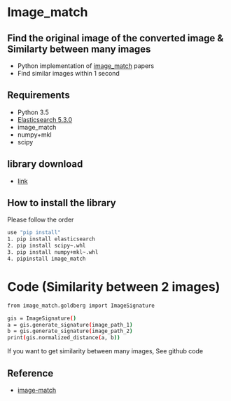 # Image_match
## Find the original image of the converted image & Similarty between many images
* Python implementation of [image_match](http://citeseerx.ist.psu.edu/viewdoc/download?doi=10.1.1.104.2585&rep=rep1&type=pdf) papers
* Find similar images within 1 second

## Requirements
* Python 3.5
* [Elasticsearch 5.3.0](https://www.elastic.co/kr/downloads/elasticsearch)
* image_match
* numpy+mkl
* scipy

## library download
* [link](http://www.lfd.uci.edu/~gohlke/pythonlibs/)

## How to install the library
Please follow the order
```bash
use "pip install"
1. pip install elasticsearch
2. pip install scipy~.whl
3. pip install numpy+mkl~.whl
4. pipinstall image_match
```

# Code (Similarity between 2 images)
```bash
from image_match.goldberg import ImageSignature

gis = ImageSignature()
a = gis.generate_signature(image_path_1)
b = gis.generate_signature(image_path_2)
print(gis.normalized_distance(a, b))
```

If you want to get similarity between many images, See github code

## Reference
* [image-match](http://image-match.readthedocs.io/en/latest/)

